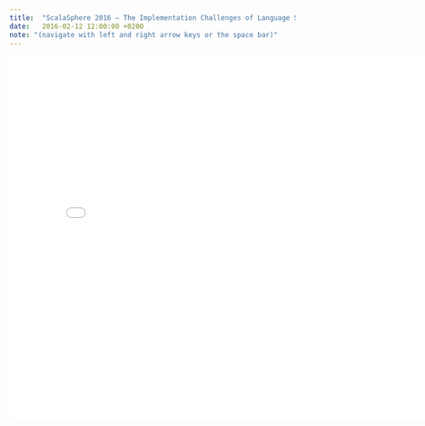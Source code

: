 ```yaml
---
title:  "ScalaSphere 2016 – The Implementation Challenges of Language Simplification"
date:   2016-02-12 12:00:00 +0200
note: "(navigate with left and right arrow keys or the space bar)"
---
```


<iframe src="{{site.baseurl}}/talks/scalasphere-2016/index.html" width="800px" height="640px" frameBorder="0"></iframe>
